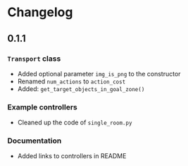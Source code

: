 # Changelog

## 0.1.1

### `Transport` class

- Added optional parameter `img_is_png` to the constructor
- Renamed `num_actions` to `action_cost`
- Added: `get_target_objects_in_goal_zone()`

### Example controllers

- Cleaned up the code of `single_room.py`

### Documentation

- Added links to controllers in README